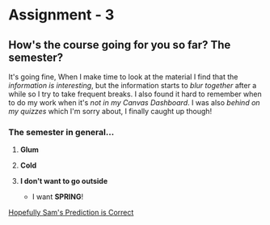 # <h1> Assignment - 3
## <h2> How's the course going for you so far? The semester?

It's going fine, When I make time to look at the material I find that the *information is interesting*, but the information starts to *blur together* after a while so I try to take frequent breaks. I also found it hard to remember when to do my work when it's *not in my Canvas Dashboard*. I was also *behind on my quizzes* which I'm sorry about, I finally caught up though!

### The semester in general...
1. **Glum**
2. **Cold**
3. **I don't want to go outside**

   - I want **SPRING**!

[Hopefully Sam's Prediction is Correct](https://www.waff.com/2025/01/31/sand-mountain-sam-predicts-an-early-spring-2025/)
